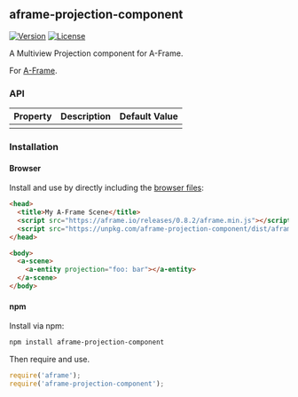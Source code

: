 ## aframe-projection-component

[![Version](http://img.shields.io/npm/v/aframe-projection-component.svg?style=flat-square)](https://npmjs.org/package/aframe-projection-component)
[![License](http://img.shields.io/npm/l/aframe-projection-component.svg?style=flat-square)](https://npmjs.org/package/aframe-projection-component)

A Multiview Projection component for A-Frame.

For [A-Frame](https://aframe.io).

### API

| Property | Description | Default Value |
| -------- | ----------- | ------------- |
|          |             |               |

### Installation

#### Browser

Install and use by directly including the [browser files](dist):

```html
<head>
  <title>My A-Frame Scene</title>
  <script src="https://aframe.io/releases/0.8.2/aframe.min.js"></script>
  <script src="https://unpkg.com/aframe-projection-component/dist/aframe-projection-component.min.js"></script>
</head>

<body>
  <a-scene>
    <a-entity projection="foo: bar"></a-entity>
  </a-scene>
</body>
```

#### npm

Install via npm:

```bash
npm install aframe-projection-component
```

Then require and use.

```js
require('aframe');
require('aframe-projection-component');
```
